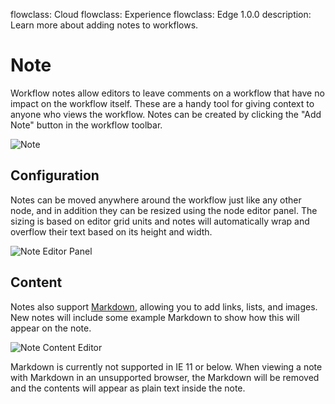 flowclass: Cloud
flowclass: Experience
flowclass: Edge 1.0.0
description: Learn more about adding notes to workflows.

# Note

Workflow notes allow editors to leave comments on a workflow that have no impact on the workflow itself. These are a handy tool for giving context to anyone who views the workflow. Notes can be created by clicking the "Add Note" button in the workflow toolbar.

![Note](/images/workflows/annotations/note.png "Note")

## Configuration

Notes can be moved anywhere around the workflow just like any other node, and in addition they can be resized using the node editor panel. The sizing is based on editor grid units and notes will automatically wrap and overflow their text based on its height and width.

![Note Editor Panel](/images/workflows/annotations/note-editor-panel.png "Note Editor Panel")

## Content

Notes also support [Markdown](https://commonmark.org/help/), allowing you to add links, lists, and images. New notes will include some example Markdown to show how this will appear on the note.

![Note Content Editor](/images/workflows/annotations/note-content-editor.png "Note Content Editor")

Markdown is currently not supported in IE 11 or below. When viewing a note with Markdown in an unsupported browser, the Markdown will be removed and the contents will appear as plain text inside the note.
